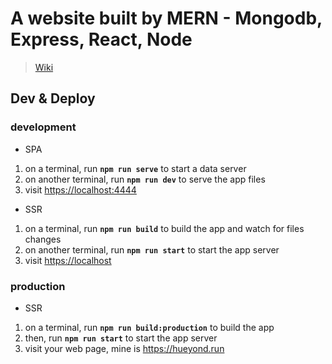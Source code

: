 # A website built by MERN - Mongodb, Express, React, Node

> [Wiki](https://github.com/cdztt/my-web/wiki)

## Dev & Deploy

### development

* SPA

1. on a terminal, run **`npm run serve`** to start a data server
1. on another terminal, run **`npm run dev`** to serve the app files
1. visit <https://localhost:4444>

* SSR

1. on a terminal, run **`npm run build`** to build the app and watch for files changes
1. on another terminal, run **`npm run start`** to start the app server
1. visit <https://localhost>

### production

* SSR

1. on a terminal, run **`npm run build:production`** to build the app
1. then, run **`npm run start`** to start the app server
1. visit your web page, mine is <https://hueyond.run>
